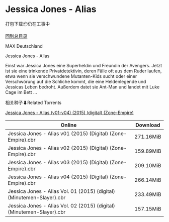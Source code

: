 # Jessica Jones - Alias

打包下载📦仍在工事中

[回到总目录](/Catalogs.md)

MAX Deutschland

Jessica Jones - Alias

Einst war Jessica Jones eine Superheldin und Freundin der Avengers. Jetzt ist sie eine trinkende Privatdetektivin, deren Fälle oft aus dem Ruder laufen, etwa wenn sie verschwundene Mutanten-Kids sucht oder einer Verschwörung auf die Schliche kommt, die eine Heldenlegende und Jessicas Leben bedroht. Außerdem datet sie Ant-Man und landet mit Luke Cage im Bett ...





相关种子⬇Related Torrents

[Jessica Jones - Alias (v01-v04) (2015) (digital) (Zone-Empire)](https://github.com/alicewish/markdown/blob/master/torrent/Jessica-Jones---Alias--v01-v04---2015---digital---Zone-Empire.md)

Online | Download
--- | ---
Jessica Jones - Alias v01 (2015) (Digital) (Zone-Empire).cbr | 271.16MiB
Jessica Jones - Alias v02 (2015) (Digital) (Zone-Empire).cbr | 159.89MiB
Jessica Jones - Alias v03 (2015) (Digital) (Zone-Empire).cbr | 209.10MiB
Jessica Jones - Alias v04 (2015) (Digital) (Zone-Empire).cbr | 266.14MiB
Jessica Jones - Alias Vol. 01 (2015) (digital) (Minutemen-Slayer).cbr | 233.49MiB
Jessica Jones - Alias Vol. 02 (2015) (digital) (Minutemen-Slayer).cbr | 157.15MiB